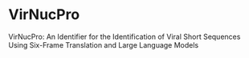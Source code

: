 # VirNucPro
VirNucPro: An Identifier for the Identification of Viral Short Sequences Using Six-Frame Translation and Large Language Models
